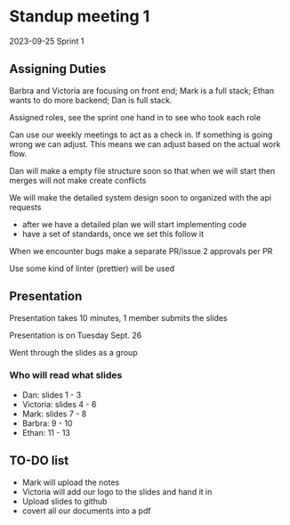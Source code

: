 # Standup meeting 1

2023-09-25
Sprint 1

## Assigning Duties

Barbra and Victoria are focusing on front end;
Mark is a full stack;
Ethan wants to do more backend;
Dan is full stack.

Assigned roles, see the sprint one hand in to see who took each role

Can use our weekly meetings to act as a check in. If something is going wrong we can adjust.
This means we can adjust based on the actual work flow.

Dan will make a empty file structure soon so that when we will start then merges will not make create conflicts

We will make the detailed system design soon to organized with the api requests

- after we have a detailed plan we will start implementing code
- have a set of standards, once we set this follow it

When we encounter bugs make a separate PR/issue
2 approvals per PR

Use some kind of linter (prettier) will be used

## Presentation

Presentation takes 10 minutes, 1 member submits the slides

Presentation is on Tuesday Sept. 26

Went through the slides as a group

### Who will read what slides

- Dan: slides 1 - 3
- Victoria: slides 4 - 6
- Mark: slides 7 - 8
- Barbra: 9 - 10
- Ethan: 11 - 13

## TO-DO list

- Mark will upload the notes
- Victoria will add our logo to the slides and hand it in
- Upload slides to github
- covert all our documents into a pdf
